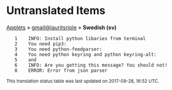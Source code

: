 # Untranslated Items
[Applets](../../../README.md) &#187; [gmail@lauritsriple](../README.md) &#187; **Swedish (sv)**

       1	INFO: Install python libaries from terminal
       2	You need pip3:
       3	You need python-feedparser:
       4	You need python keyring and python keyring-alt:
       5	and
       6	INFO: Are you getting this message? You should not!
       8	ERROR: Error from json parser

<sup>This translation status table was last updated on 2017-09-28, 16:52 UTC.</sup>
